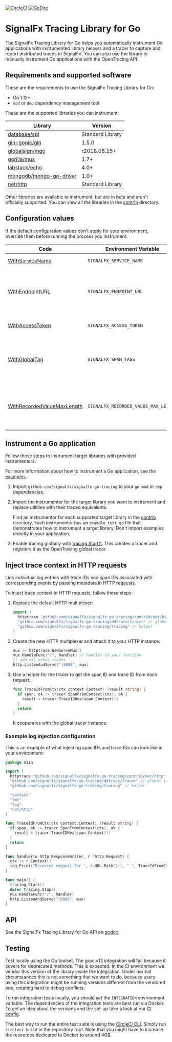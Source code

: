 [![CircleCI](https://circleci.com/gh/signalfx/signalfx-go-tracing/tree/master.svg?style=svg)](https://circleci.com/gh/signalfx/signalfx-go-tracing/tree/master)
[![GoDoc](https://godoc.org/github.com/signalfx/signalfx-go-tracing/tracing?status.svg)](https://godoc.org/github.com/signalfx/signalfx-go-tracing/tracing)

# SignalFx Tracing Library for Go

The SignalFx Tracing Library for Go helps you automatically instrument
Go applications with instrumented library helpers and a tracer to capture
and report distributed traces to SignalFx. You can also use the library to
manually instrument Go applications with the OpenTracing API.

## Requirements and supported software

These are the requirements to use the SignalFx Tracing Library for Go:

* Go 1.12+
* `mod` or `dep` dependency management tool

These are the supported libraries you can instrument:

| Library | Version |
| ------- | ------- |
| [database/sql](contrib/database/sql) | Standard Library |
| [gin-gonic/gin](contrib/gin-gonic/gin) | 1.5.0 |
| [globalsign/mgo](contrib/globalsign/mgo) | r2018.06.15+ |
| [gorilla/mux](contrib/gorilla/mux) | 1.7+ |
| [labstack/echo](contrib/labstack/echo) | 4.0+ |
| [mongodb/mongo-go-driver](contrib/mongodb/mongo-go-driver) | 1.0+ |
| [net/http](contrib/net/http) | Standard Library |

Other libraries are available to instrument, but are in beta and aren't
officially supported. You can view all the libraries in the
[contrib](contrib) directory.

## Configuration values

If the default configuration values don't apply for your environment, override them before running the process you instrument.

| Code | Environment Variable | Default Value | Notes |
| ---  | ---                  | ---           | ---   |
| [WithServiceName](https://godoc.org/github.com/signalfx/signalfx-go-tracing/tracing/#WithServiceName) | `SIGNALFX_SERVICE_NAME` | `SignalFx-Tracing` | The name of the service. |
| [WithEndpointURL](https://godoc.org/github.com/signalfx/signalfx-go-tracing/tracing/#WithEndpointURL) | `SIGNALFX_ENDPOINT_URL` | `http://localhost:9080/v1/trace` | The URL to send traces to. Send spans to a Smart Agent, OpenTelemetry Collector, or a SignalFx ingest endpoint.  |
| [WithAccessToken](https://godoc.org/github.com/signalfx/signalfx-go-tracing/tracing/#WithAccessToken) | `SIGNALFX_ACCESS_TOKEN` | none | The access token for your SignalFx organization. |
| [WithGlobalTag](https://godoc.org/github.com/signalfx/signalfx-go-tracing/tracing/#WithGlobalTag) | `SIGNALFX_SPAN_TAGS` | none | Comma-separated list of tags included in every reported span. For example, "key1:val1,key2:val2". Use only string values for tags.|
| [WithRecordedValueMaxLength](https://godoc.org/github.com/signalfx/signalfx-go-tracing/tracing/#WithRecordedValueMaxLength) | `SIGNALFX_RECORDED_VALUE_MAX_LENGTH` | 1200 | The maximum number of characters for any Zipkin-encoded tagged or logged value. Behaviour disabled when set to -1. |

## Instrument a Go application

Follow these steps to instrument target libraries with provided instrumentors. 

For more information about how to instrument a Go application, see the
[examples](https://github.com/signalfx/tracing-examples/tree/master/signalfx-tracing/signalfx-go-tracing).

1. Import `github.com/signalfx/signalfx-go-tracing` to your `go mod` or `dep`
dependencies.
2. Import the instrumentor for the target library you want to instrument and
replace utilities with their traced equivalents. 

   Find an instrumentor for each supported target library in the [contrib](contrib)
   directory. Each instrumentor has an `example_test.go` file that demonstrates
   how to instrument a target library. Don't import examples directly in your application.
3. Enable tracing globally with
[tracing.Start()](https://godoc.org/github.com/signalfx/signalfx-go-tracing/tracing/#Start).
This creates a tracer and registers it as the OpenTracing global tracer. 

## Inject trace context in HTTP requests

Link individual log entries with trace IDs and span IDs associated with corresponding events by passing metadata in HTTP reqeusts.

To inject trace context in HTTP requests, follow these steps:

1. Replace the default HTTP multiplexer: 

   ```go
   import (
     httptrace "github.com/signalfx/signalfx-go-tracing/contrib/net/http"
     "github.com/signalfx/signalfx-go-tracing/ddtrace/tracer" // global tracer
     "github.com/signalfx/signalfx-go-tracing/tracing" // helper
   )
   ```
2. Create the new HTTP multiplexer and attach it to your HTTP instance:
   ```go
   mux := httptrace.NewServeMux()
   mux.HandleFunc("/", handler) // handler to your function
   // add all other routes
   http.ListenAndServe(":8888", mux)
   ```
3. Use a helper for the tracer to get the span ID and trace ID from each request:
   ```go
   func TraceIdFromCtx(ctx context.Context) (result string) {
     if span, ok := tracer.SpanFromContext(ctx); ok {
       result = tracer.TraceIDHex(span.Context())
     }
     return
   }
   ```
   It cooperates with the global tracer instance.

### Example log injection configuration

This is an example of what injecting span IDs and trace IDs can look like in your environment: 

```go
package main

import (
  httptrace "github.com/signalfx/signalfx-go-tracing/contrib/net/http"
  "github.com/signalfx/signalfx-go-tracing/ddtrace/tracer" // global tracer
  "github.com/signalfx/signalfx-go-tracing/tracing" // helper

  "context"
  "fmt"
  "log"
  "net/http"
)

func TraceIdFromCtx(ctx context.Context) (result string) {
  if span, ok := tracer.SpanFromContext(ctx); ok {
    result = tracer.TraceIDHex(span.Context())
  }
  return
}

func handler(w http.ResponseWriter, r *http.Request) {
  ctx := r.Context()
  log.Print("Recevied request for ", r.URL.Path[1:], " ", TraceIdFromCtx(ctx))
}

func main() {
  tracing.Start()
  defer tracing.Stop()
  mux.HandleFunc("/", handler)
  http.ListenAndServe(":8888", mux)
}

```

## API

See the SignalFx Tracing Library for Go API on
[godoc](https://godoc.org/github.com/signalfx/signalfx-go-tracing/tracing).

## Testing

Test locally using the Go toolset. The grpc.v12 integration will fail because
it covers for deprecated methods. This is expected. In the CI environment we
vendor this version of the library inside the integration. Under normal
circumstances this is not something that we want to do, because users using
this integration might be running versions different from the vendored one,
creating hard to debug conflicts.

To run integration tests locally, you should set the `INTEGRATION` environment
variable. The dependencies of the integration tests are best run via Docker.
To get an idea about the versions and the set-up take a look at our
[CI config](https://github.com/signalfx/signalfx-go-tracing/blob/master/.circleci/config.yml).

The best way to run the entire test suite is using the
[CircleCI CLI](https://circleci.com/docs/2.0/local-jobs/). Simply run
`circleci build` in the repository root. Note that you might have to increase
the resources dedicated to Docker to around 4GB.
